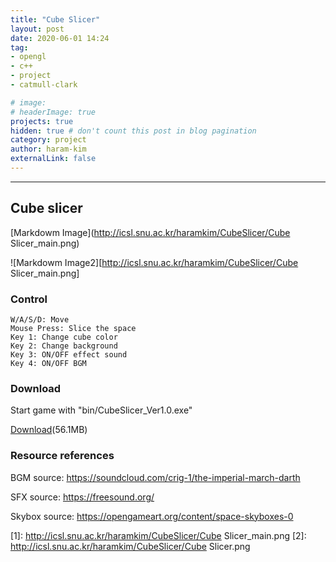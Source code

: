 ```yaml
---
title: "Cube Slicer"
layout: post
date: 2020-06-01 14:24
tag: 
- opengl
- c++
- project
- catmull-clark

# image: 
# headerImage: true
projects: true
hidden: true # don't count this post in blog pagination
category: project
author: haram-kim
externalLink: false
---
```



---
## Cube slicer

 [Markdowm Image](http://icsl.snu.ac.kr/haramkim/CubeSlicer/Cube Slicer_main.png)

 ![Markdowm Image2][http://icsl.snu.ac.kr/haramkim/CubeSlicer/Cube Slicer_main.png]

### Control
```
W/A/S/D: Move
Mouse Press: Slice the space
Key 1: Change cube color
Key 2: Change background
Key 3: ON/OFF effect sound
Key 4: ON/OFF BGM
```

### Download

Start game with "bin/CubeSlicer_Ver1.0.exe"

 [Download](http://icsl.snu.ac.kr/haramkim/CubeSlicer_Ver1.0.zip)(56.1MB)
 
### Resource references

BGM source: https://soundcloud.com/crig-1/the-imperial-march-darth 

SFX source: https://freesound.org/ 

Skybox source: https://opengameart.org/content/space-skyboxes-0

[1]: http://icsl.snu.ac.kr/haramkim/CubeSlicer/Cube Slicer_main.png
[2]: http://icsl.snu.ac.kr/haramkim/CubeSlicer/Cube Slicer.png

